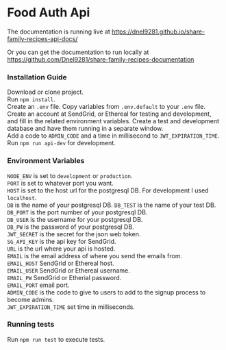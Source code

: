 # Food Auth Api

The documentation is running live at https://dnel9281.github.io/share-family-recipes-api-docs/

Or you can get the documentation to run locally at https://github.com/Dnel9281/share-family-recipes-documentation

### Installation Guide
Download or clone project.  
Run `npm install`.  
Create an `.env` file. Copy variables from `.env.default` to your `.env` file.  
Create an account at SendGrid, or Ethereal for testing and development, and fill in the related environment variables.
Create a test and development database and have them running in a separate window.  
Add a code to `ADMIN_CODE` and a time in millisecond to `JWT_EXPIRATION_TIME`.  
Run `npm run api-dev` for development.

### Environment Variables
`NODE_ENV` is set to `development` or `production`.  
`PORT` is set to whatever port you want.  
`HOST` is set to the host url for the postgresql DB. For development I used `localhost`.  
`DB` is the name of your postgresql DB. 
`DB_TEST` is the name of your test DB.   
`DB_PORT` is the port number of your postgresql DB.  
`DB_USER` is the username for your postgresql DB.  
`DB_PW` is the password of your postgresql DB.  
`JWT_SECRET` is the secret for the json web token.  
`SG_API_KEY` is the api key for SendGrid.  
`URL` is the url where your api is hosted.  
`EMAIL` is the email address of where you send the emails from.  
`EMAIL_HOST` SendGrid or Ethereal host.  
`EMAIL_USER` SendGrid or Ethereal username.  
`EMAIL_PW` SendGrid or Etherial password.  
`EMAIL_PORT` email port.  
`ADMIN_CODE` is the code to give to users to add to the signup process to become admins.  
`JWT_EXPIRATION_TIME` set time in milliseconds.  

### Running tests
Run `npm run test` to execute tests.  